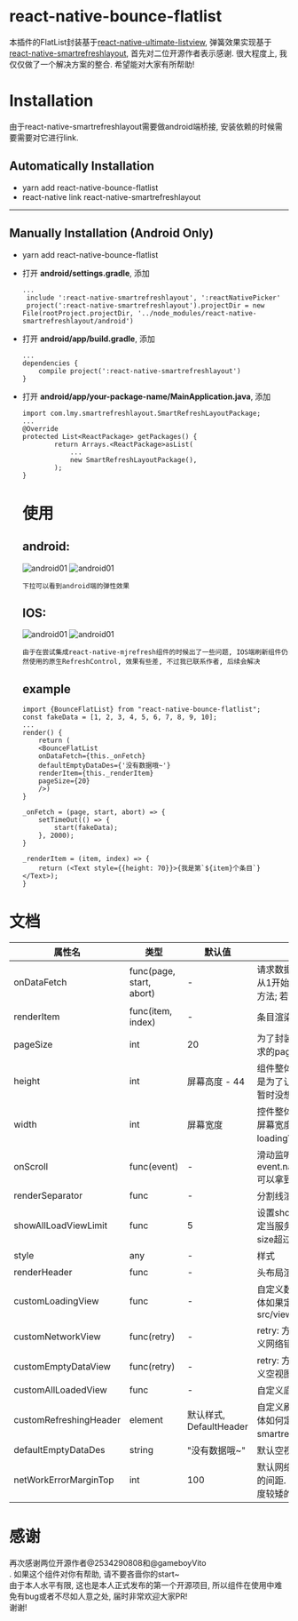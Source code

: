 # react-native-bounce-flatlist
本插件的FlatList封装基于[react-native-ultimate-listview](https://github.com/gameboyVito/react-native-ultimate-listview), 弹簧效果实现基于[react-native-smartrefreshlayout](https://github.com/react-native-studio/react-native-SmartRefreshLayout/blob/master/README.md), 首先对二位开源作者表示感谢.
很大程度上, 我仅仅做了一个解决方案的整合. 希望能对大家有所帮助!

# Installation

由于react-native-smartrefreshlayout需要做android端桥接, 安装依赖的时候需要需要对它进行link.
## Automatically Installation
- yarn add react-native-bounce-flatlist
- react-native link react-native-smartrefreshlayout

----
## Manually Installation (Android Only)
- yarn add react-native-bounce-flatlist
- 打开 **android/settings.gradle**,  添加

   ```
   ...
	include ':react-native-smartrefreshlayout', ':reactNativePicker'
	project(':react-native-smartrefreshlayout').projectDir = new File(rootProject.projectDir, '../node_modules/react-native-smartrefreshlayout/android')
   ```
   
- 打开 **android/app/build.gradle**, 添加
	
	```
	...
   dependencies {
    	compile project(':react-native-smartrefreshlayout')
	}
   ```
- 打开 **android/app/your-package-name/MainApplication.java**, 添加
	
	```
	import com.lmy.smartrefreshlayout.SmartRefreshLayoutPackage;
	...
	@Override
	protected List<ReactPackage> getPackages() {
	    	return Arrays.<ReactPackage>asList(
				...
				new SmartRefreshLayoutPackage(),
	    	);
	}
	```
	
	# 使用
	
	## android:
	![android01](https://raw.githubusercontent.com/NikiLee2016/react-native-bounce-flatlist/master/imageRes/capture/android-screen-shot-01.jpg)	![android01](https://raw.githubusercontent.com/NikiLee2016/react-native-bounce-flatlist/master/imageRes/capture/android-screen-shot-02.png)
	
	`下拉可以看到android端的弹性效果`
	
	## IOS: 
	![android01](https://raw.githubusercontent.com/NikiLee2016/react-native-bounce-flatlist/master/imageRes/capture/ios-screen-shot-01.png)  ![android01](https://raw.githubusercontent.com/NikiLee2016/react-native-bounce-flatlist/master/imageRes/capture/ios-screen-shot-02.png)
		
	```
	由于在尝试集成react-native-mjrefresh组件的时候出了一些问题, IOS端刷新组件仍然使用的原生RefreshControl, 效果有些差, 不过我已联系作者, 后续会解决
	```
	
	## example
	
	```
	import {BounceFlatList} from "react-native-bounce-flatlist";
	const fakeData = [1, 2, 3, 4, 5, 6, 7, 8, 9, 10];
	...
	render() {
		return (
		<BounceFlatList
	    onDataFetch={this._onFetch}
	    defaultEmptyDataDes={'没有数据哦~'}
	    renderItem={this._renderItem}
	    pageSize={20}
		/>)
	}

	_onFetch = (page, start, abort) => {
		setTimeOut(() => {
			start(fakeData);
		}, 2000);
	}
	
	_renderItem = (item, index) => {
		return (<Text style={{height: 70}}>{我是第`${item}个条目`}</Text>);
	}

	```

# 文档
| 属性名              | 类型                   | 默认值               | 描述                                                                                               |
| ---------------------- | ------------------------ | ----------------------- | ---------------------------------------------------------------------------------------------------- |
| onDataFetch            | func(page, start, abort) | -                       | 请求数据回调方法. page为当前页码, 从1开始; 请求到数据之后, 调用start方法; 若请求失败, 调用abort方法. |
| renderItem             | func(item, index)        | -                       | 条目渲染函数.                                                                                  |
| pageSize               | int                      | 20                      | 为了封装得更彻底, 要求传入每次请求的pageSize                                        |
| height                 | int                      | 屏幕高度 - 44       | 组件整体高度. 给个大概值就行, 主要是为了让LoadingView居中显示, 我暂时没想到更优雅的解决方案. |
| width                  | int                      | 屏幕宽度            | 控件整体宽度. 如果控件的宽度小于屏幕宽度, 请务必指定width, 否则loadingView不会居中显示 |
| onScroll               | func(event)              | -                       | 滑动监听, 通过event.nativeEvent.contentOffset.y, 可以拿到y方向上的偏移量            |
| renderSeparator        | func                     | -                       | 分割线渲染                                                                                      |
| showAllLoadViewLimit   | func                     | 5                       | 设置showAllLoadViewLimit, 可以指定当服务器数据只有一页时, 数据size超过多少, 才显示 ''没有更多了'' |
| style                  | any                      | -                       | 样式                                                                                               |
| renderHeader           | func                     | -                       | 头布局渲染                                                                                      |
| customLoadingView      | func                     | -                       | 自定义数据加载时loadingView, 具体如果定义可参考src/view/LoadingView.js              |
| customNetworkView      | func(retry)              | -                       | retry: 方法, 调用重新发起请求; 自定义网络错误视图方法                           |
| customEmptyDataView    | func(retry)              | -                       | retry: 方法, 调用重新发起请求; 自定义空视图回调                                    |
| customAllLoadedView    | func                     | -                       | 自定义底部提示已全部加载视图                                                           |
| customRefreshingHeader | element                  | 默认样式, DefaultHeader | 自定义刷新列表时header的样式, 具体如何定义可以参照 react-native-smartrefreshlayout开发文档 |
| defaultEmptyDataDes    | string                   | "没有数据哦~"      | 默认空视图下, 文字描述                                                                     |
| netWorkErrorMarginTop  | int                      | 100                     | 默认网络错误视图中, 图片距离文字的间距. 主要是考虑到有时候列表高度较矮的情况, 视图显示会出现问题 |

# 感谢

再次感谢两位开源作者@2534290808和@gameboyVito<br/>. 
如果这个组件对你有帮助, 请不要吝啬你的start~<br/>
由于本人水平有限, 这也是本人正式发布的第一个开源项目, 所以组件在使用中难免有bug或者不尽如人意之处, 届时非常欢迎大家PR!<br/>
谢谢!





